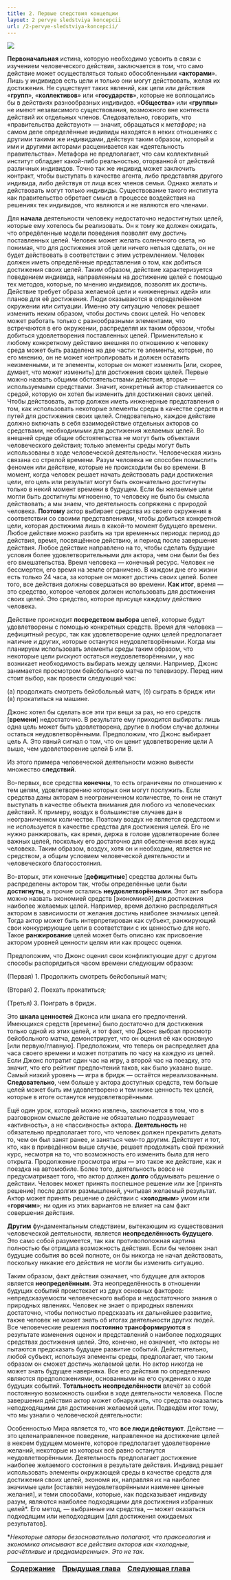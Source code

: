 ```yaml
---
title: 2. Первые следствия концепции
layout: 2 pervye sledstviya koncepcii
url: /2-pervye-sledstviya-koncepcii/
---
```


![](/img/books/man-economy-and-state/oboi.png "")

**Первоначальная** истина, которую необходимо усвоить в связи с изучением человеческого действия, заключается в том, что само действие может осуществляться только обособленными «**акторами**». Лишь у индивидов есть цели и только они могут действовать, желая их достижения. Не существует таких явлений, как цели или действия «**групп**», «**коллективов**» или «**государств**», которые не воплощались бы в действиях разнообразных индивидов. «**Общества**» или «**группы**» не имеют независимого существования, возможного вне контекста действий их отдельных членов. Следовательно, говорить, что «правительства действуют» — значит, обращаться к *метафоре*; на самом деле определённые индивиды находятся в неких отношениях с другими такими же индивидами, действуя таким образом, который и ими и другими акторами расценивается как «деятельность правительства». Метафора не предполагает, что сам коллективный институт обладает какой-либо реальностью, оторванной от действий различных индивидов. Точно так же индивид может заключить контракт, чтобы выступать в качестве агента, либо представляя другого индивида, либо действуя от лица всех членов семьи. Однако желать и действовать могут только индивиды. Существование такого института как правительство обретает смысл в процессе воздействия на решениях тех индивидов, что являются и не являются его членами.

Для **начала** деятельности человеку недостаточно недостигнутых целей, которые ему хотелось бы реализовать. Он к тому же должен ожидать, что опредёленные модели поведения позволят ему достичь поставленных целей. Человек может желать солнечного света, но понимая, что для достижения этой цели ничего нельзя сделать, он не будет действовать в соответствии с этим устремлением. Человек должен иметь определённые представления о том, как добиться достижения своих целей. Таким образом, действие характеризуется поведением индивида, направленным на достижение целей с помощью тех методов, которые, по мнению индивидов, позволят их достичь. Действие требует образа желаемой цели и «инженерных идей» или планов для её достижения. Люди оказываются в определеённом окружении или ситуации. Именно эту ситуацию человек решает изменить неким образом, чтобы достичь своих целей. Но человек может работать только с разнообразными элементами, что встречаются в его окружении, распределяя их таким образом, чтобы добиться удовлетворения поставленных целей. Применительно к любому конкретному действию внешняя по отношению к человеку среда может быть разделена на две части: те элементы, которые, по его мнению, он не может контролировать и должен оставить неизменными, и те элементы, которые он может изменить [или, скорее, думает, что может изменить] для достижения своих целей. Первые можно назвать общими обстоятельствами действия, вторые — используемыми средствами. Значит, конкретный актор сталкивается со средой, которую он хотел бы изменить для достижения своих целей. Чтобы действовать, актор должен иметь инженерные представления о том, как использовать некоторые элементы среды в качестве средств и путей для достижения своих целей. Следовательно, каждое действие должно включать в себя взаимодействие отдельных акторов со средствами, необходимыми для достижения желаемых целей. Во внешней среде общие обстоятельства не могут быть объектами человеческого действия; только элементы среды могут быть использованы в ходе человеческой деятельности. Человеческая жизнь связана со стрелой времени. Разум человека не способен помыслить феномен или действие, которые не происходили бы во времени. В момент, когда человек решает начать действовать ради достижения цели, его цель или результат могут быть окончательно достигнуты только в некий момент времени в будущем. Если бы желаемые цели могли быть достигнуты мгновенно, то человеку не было бы смысла действовать; а мы знаем, что деятельность сопряжена с природой человека. **Поэтому** актор выбирает средства из своего окружения в соответствии со своими представлениями, чтобы добиться конкретной цели, которая достижима лишь в какой-то момент будущего времени. Любое действие можно разбить на три временных периода: период до действия, время, посвящённое действию, и период после завершения действия. Любое действие направлено на то, чтобы сделать будущие условия более удовлетворительными для актора, чем они были бы без его вмешательства. Время человека — конечный ресурс. Человек не бессмертен, его время на земле ограничено. В каждом дне его жизни есть только 24 часа, за которые он может достичь своих целей. Более того, все действия должны совершаться во времени. **Как итог**, время — это средство, которое человек должен использовать для достижения своих целей. Это средство, которое присуще каждому действию человека.

Действие происходит **посредством выбора** целей, которые будут удовлетворены с помощью конкретных средств. Время для человека — дефицитный ресурс, так как удовлетворение одних целей предполагает наличие и других, которые останутся неудовлетворёнными. Когда мы планируем использовать элементы среды таким образом, что некоторые цели рискуют остаться неудовлетворёнными, у нас возникает необходимость выбирать между целями. Например, Джонс занимается просмотром бейсбольного матча по телевизору. Перед ним стоит выбор, как провести следующий час:

(а) продолжать смотреть бейсбольный матч, (б) сыграть в бридж или (в) прокатиться на машине.

Джонс хотел бы сделать все эти три вещи за раз, но его средств [**времени**] недостаточно. В результате ему приходится выбирать: лишь одна цель может быть удовлетворена, другие в любом случае должны остаться неудовлетворёнными. Предположим, что Джонс выбирает цель А. Это явный сигнал о том, что он ценит удовлетворение цели А выше, чем удовлетворение целей Б или В.

Из этого примера человеческой деятельности можно вывести множество **следствий**.

Во-первых, все средства **конечны**, то есть ограничены по отношению к тем целям, удовлетворению которых они могут послужить. Если средства даны акторам в неограниченном количестве, то они не станут выступать в качестве объекта внимания для любого из человеческих действий. К примеру, воздух в большинстве случаев дан в неограниченном количестве. Поэтому воздух не является средством и не используется в качестве средства для достижения целей. Его не нужно ранжировать, как время, держа в голове удовлетворение более важных целей, поскольку его достаточно для обеспечения всех нужд человека. Таким образом, воздух, хотя он и необходим, является не средством, а общим условием человеческой деятельности и человеческого благосостояния.

Во-вторых, эти конечные [**дефицитные**] средства должны быть распределены актором так, чтобы определённые цели были **достигнуты**, а прочие остались **неудовлетворёнными**. Этот акт выбора можно назвать экономией средств [экономикой] для достижения наиболее желаемых целей. Например, время должно распределяться актором в зависимости от желания достичь наиболее значимых целей. Тогда актор может быть интерпретирован как субъект, ранжирующий свои конкурирующие цели в соответствии с их ценностью для него. Такое **ранжирование** целей может быть описано как присвоение актором уровней ценности целям или как процесс оценки.

Предположим, что Джонс оценил свои конфликтующие друг с другом способы распорядиться часом времени следующим образом: 

  (Первая) 1. Продолжить смотреть бейсбольный матч;     

  (Вторая) 2. Поехать прокатиться;

  (Третья) 3. Поиграть в бридж.


Это **шкала ценностей** Джонса или шкала его предпочтений. Имеющихся средств [времени] было достаточно для достижения только одной из этих целей, и тот факт, что Джонс выбрал просмотр бейсбольного матча, демонстрирует, что он оценил её как основную [или первую/главную]. Предположим, что теперь он распределяет два часа своего времени и может потратить по часу на каждую из целей. Если Джонс потратит один час на игру, а второй час на поездку, это значит, что его рейтинг предпочтений таков, как было указано выше. Самый низкий уровень — игра в бридж — остаётся нереализованным. **Следовательно**, чем больше у актора доступных средств, тем больше целей может быть им удовлетворено и тем ниже ценность тех целей, которые в итоге останутся неудовлетворёнными.

Ещё один урок, который можно извлечь, заключается в том, что в разговорном смысле действие не обязательно подразумевает «активность», а не «пассивность» актора. **Деятельность** не обязательно предполагает того, что человек должен прекратить делать то, чем он был занят ранее, и заняться чем-то другим. Действует и тот, кто, как в приведённом выше случае, решает продолжать свой прежний курс, несмотря на то, что возможность его изменить была для него открыта. Продолжение просмотра игры — это такое же действие, как и поездка на автомобиле. Более того, деятельность вовсе не предусматривает того, что актор должен **долго** обдумывать решение о действии. Человек может принять поспешное решение или же [принять решение] после долгих размышлений, учитывая желаемый результат. Актор может принять решение о действии с «**холодным**» умом или «**горячим**»; ни один из этих вариантов не влияет на сам факт совершения действия.

**Другим** фундаментальным следствием, вытекающим из существования человеческой деятельности, является **неопределённость будущего**. Это само собой разумеется, так как противоположная картина полностью бы отрицала возможность действия. Если бы человек знал будущие события во всей полноте, он бы никогда не начал действовать, поскольку никакие его действия не могли бы изменить ситуацию.

Таким образом, факт действия означает, что будущее для акторов является **неопределённым**. Эта неопределённость в отношении будущих событий проистекает из двух основных факторов: непредсказуемости человеческого выбора и недостаточного знания о природных явлениях. Человек не знает о природных явлениях достаточно, чтобы полностью предсказать их дальнейшее развитие, также человек не может знать об итогах деятельности других людей. Все человеческие решения **постоянно трансформируются** в результате изменения оценок и представлений о наиболее подходящих средствах достижения целей. Это, конечно, не означает, что акторы не пытаются предсказать будущее развитие событий. Действительно, любой субъект, используя элементы среды, предполагает, что таким образом он сможет достичь желаемой цели. Но актор никогда не может знать будущее наверняка. Все его действия по определению являются предположениями, основанными на его суждениях о ходе будущих событий. **Тотальность неопределённости** влечёт за собой постоянную возможность ошибки в ходе деятельности человека. После завершения действия актор может обнаружить, что средства оказались неподходящими для достижения желаемой цели. Подведём итог тому, что мы узнали о человеческой деятельности:

Особенностью Мира является то, что **все люди действуют**. Действие — это целенаправленное поведение, направленное на достижение целей в некоем будущем моменте, которое предполагает удовлетворение желаний, некоторые из которых всё равно останутся неудовлетворёнными. Деятельность предполагает достижение наиболее желаемого состояния в результате действия. Индивид решает использовать элементы окружающей среды в качестве средств для достижения своих целей, экономя их, направляя их на наиболее значимые цели [оставляя неудовлетворёнными наименее ценные желания], и теми способами, которые, как подсказывает индивиду разум, являются наиболее подходящими для достижения избранных целей*. Его метод, — выбранные им средства, — может оказаться подходящим или неподходящим [для достижения ожидаемых результатов].

**Некоторые авторы безосновательно полагают, что праксеология и экономика описывают все действия акторов как «холодные, расчётливые и преднамеренные». Это не так.*

|[Cодержание](/slovo-avtora-perevoda/#h3содержаниеh3/)|[Прыдущая глава](/1-koncept-dejstviya/) |[Следующая глава](/3-daljnejshie-vyvody/)|
|-------------------------------|:-----------------------------------:|------------------------------------------:|
